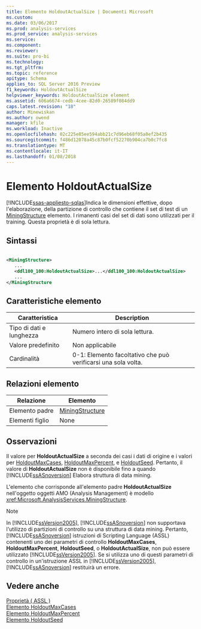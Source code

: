 ```yaml
---
title: Elemento HoldoutActualSize | Documenti Microsoft
ms.custom: 
ms.date: 03/06/2017
ms.prod: analysis-services
ms.prod_service: analysis-services
ms.service: 
ms.component: 
ms.reviewer: 
ms.suite: pro-bi
ms.technology: 
ms.tgt_pltfrm: 
ms.topic: reference
apitype: Schema
applies_to: SQL Server 2016 Preview
f1_keywords: HoldoutActualSize
helpviewer_keywords: HoldoutActualSize element
ms.assetid: 606a6674-cedb-4cee-82d0-26589f084dd9
caps.latest.revision: "18"
author: Minewiskan
ms.author: owend
manager: kfile
ms.workload: Inactive
ms.openlocfilehash: 02c225e85ee594abb21c7d96eb68f05a8ef2b435
ms.sourcegitcommit: f486d12078a45c87b0fcf52270b904ca7b0c7fc8
ms.translationtype: MT
ms.contentlocale: it-IT
ms.lasthandoff: 01/08/2018
---
```

# <a name="holdoutactualsize-element"></a>Elemento HoldoutActualSize
[!INCLUDE[ssas-appliesto-sqlas](../../../includes/ssas-appliesto-sqlas.md)]Indica le dimensioni effettive, dopo l'elaborazione, della partizione di controllo che contiene il set di test di un [MiningStructure](../../../analysis-services/scripting/objects/miningstructure-element-assl.md) elemento. I rimanenti casi del set di dati sono utilizzati per il training. Questa proprietà è di sola lettura.  
  
## <a name="syntax"></a>Sintassi  
  
```xml  
  
<MiningStructure>  
   ...  
   <ddl100_100:HoldoutActualSize>...</ddl100_100:HoldoutActualSize>  
   ...  
</MiningStructure  
```  
  
## <a name="element-characteristics"></a>Caratteristiche elemento  
  
|Caratteristica|Description|  
|--------------------|-----------------|  
|Tipo di dati e lunghezza|Numero intero di sola lettura.|  
|Valore predefinito|Non applicabile|  
|Cardinalità|0-1: Elemento facoltativo che può verificarsi una sola volta.|  
  
## <a name="element-relationships"></a>Relazioni elemento  
  
|Relazione|Elemento|  
|------------------|-------------|  
|Elemento padre|[MiningStructure](../../../analysis-services/scripting/objects/miningstructure-element-assl.md)|  
|Elementi figlio|None|  
  
## <a name="remarks"></a>Osservazioni  
 Il valore per **HoldoutActualSize** a seconda dei casi i dati di origine e i valori per [HoldoutMaxCases](../../../analysis-services/scripting/properties/holdoutmaxcases-element.md), [HoldoutMaxPercent](../../../analysis-services/scripting/properties/holdoutmaxpercent-element.md), e [HoldoutSeed](../../../analysis-services/scripting/properties/holdoutseed-element.md). Pertanto, il valore di **HoldoutActualSize** non è disponibile fino a quando [!INCLUDE[ssASnoversion](../../../includes/ssasnoversion-md.md)] Elabora struttura di data mining.  
  
 L'elemento che corrisponde all'elemento padre **HoldoutActualSize** nell'oggetto oggetti AMO (Analysis Management) è modello <xref:Microsoft.AnalysisServices.MiningStructure>.  
  
> [!NOTE]  
>  In [!INCLUDE[ssVersion2005](../../../includes/ssversion2005-md.md)], [!INCLUDE[ssASnoversion](../../../includes/ssasnoversion-md.md)] non supportava l'utilizzo di partizioni di controllo su una struttura di data mining. Pertanto, [!INCLUDE[ssASnoversion](../../../includes/ssasnoversion-md.md)] istruzioni di Scripting Language (ASSL) contenenti uno dei parametri di controllo **HoldoutMaxCases**, **HoldoutMaxPercent**, **HoldoutSeed**, o **HoldoutActualSize**, non può essere utilizzato [!INCLUDE[ssVersion2005](../../../includes/ssversion2005-md.md)]. Se si utilizza uno di questi parametri di controllo in un'istruzione ASSL in [!INCLUDE[ssVersion2005](../../../includes/ssversion2005-md.md)], [!INCLUDE[ssASnoversion](../../../includes/ssasnoversion-md.md)] restituirà un errore.  
  
## <a name="see-also"></a>Vedere anche  
 [Proprietà &#40; ASSL &#41;](../../../analysis-services/scripting/properties/properties-assl.md)   
 [Elemento HoldoutMaxCases](../../../analysis-services/scripting/properties/holdoutmaxcases-element.md)   
 [Elemento HoldoutMaxPercent](../../../analysis-services/scripting/properties/holdoutmaxpercent-element.md)   
 [Elemento HoldoutSeed](../../../analysis-services/scripting/properties/holdoutseed-element.md)  
  
  
